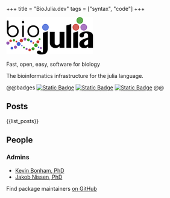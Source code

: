 +++
title = "BioJulia.dev"
tags = ["syntax", "code"]
+++

![Biojulia Logo](/assets/biojulia-logo-light-svgomg.png)

Fast, open, easy, software for biology

The bioinformatics infrastructure for the julia language.

@@badges
[![Static Badge](https://img.shields.io/badge/Getting%20started-teal?style=for-the-badge&logo=docusign)](/getting-started)
[![Static Badge](https://img.shields.io/badge/Github-code-blue?style=for-the-badge&logo=github)](https://github.com/BioJulia)
[![Static Badge](https://img.shields.io/badge/unified-Docs-purple?style=for-the-badge&logo=readthedocs)](https://github.com/BioJulia/BioJuliaDocs)
@@

## Posts

{{list_posts}}

## People

### Admins

- [Kevin Bonham, PhD](https://github.com/kescobo)
- [Jakob Nissen, PhD](https://github.com/jakobnissen)

Find package maintainers [on GitHub](https://github.com/orgs/BioJulia/people)

